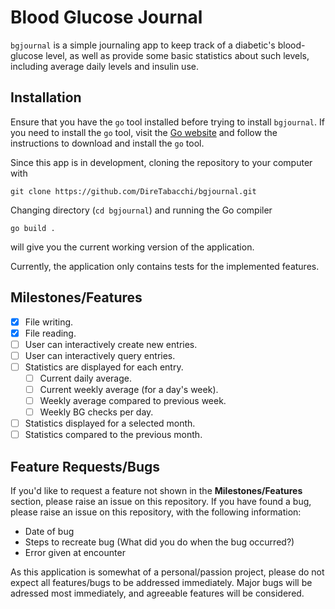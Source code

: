 # Blood Glucose Journal

`bgjournal` is a simple journaling app to keep track of a diabetic's
blood-glucose level, as well as provide some basic statistics about such
levels, including average daily levels and insulin use.

## Installation

Ensure that you have the `go` tool installed before trying to install
`bgjournal`. If you need to install the `go` tool, visit the
[Go website](go.dev) and follow the instructions to download and install the
`go` tool.

Since this app is in development, cloning the repository to your computer with

```
git clone https://github.com/DireTabacchi/bgjournal.git
```

Changing directory (`cd bgjournal`) and running the Go compiler

```
go build .
```

will give you the current working version of the application.

Currently, the application only contains tests for the implemented features.

## Milestones/Features

- [X] File writing.
- [X] File reading.
- [ ] User can interactively create new entries.
- [ ] User can interactively query entries.
- [ ] Statistics are displayed for each entry.
    - [ ] Current daily average.
    - [ ] Current weekly average (for a day's week).
    - [ ] Weekly average compared to previous week.
    - [ ] Weekly BG checks per day.
- [ ] Statistics displayed for a selected month.
- [ ] Statistics compared to the previous month.

## Feature Requests/Bugs

If you'd like to request a feature not shown in the **Milestones/Features**
section, please raise an issue on this repository. If you have found a bug,
please raise an issue on this repository, with the following information:

- Date of bug
- Steps to recreate bug (What did you do when the bug occurred?)
- Error given at encounter

As this application is somewhat of a personal/passion project, please do not
expect all features/bugs to be addressed immediately. Major bugs will be
adressed most immediately, and agreeable features will be considered.
